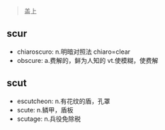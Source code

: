 > 盖上

## scur

- chiaroscuro: n.明暗对照法 chiaro=clear
- obscure: a.费解的，鲜为人知的 vt.使模糊，使费解

## scut

- escutcheon: n.有花纹的盾，孔罩
- scute: n.鳞甲，盾板
- scutage: n.兵役免除税